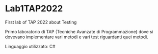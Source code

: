 # Lab1TAP2022
First lab of TAP 2022 about Testing

Primo laboratorio di TAP (Tecniche Avanzate di Programmazione) dove si dovevano implementare vari metodi e vari test riguardanti quei metodi.

Linguaggio utilizzato: C#
